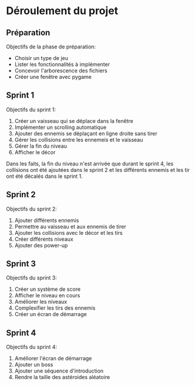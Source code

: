<h1>Déroulement du projet</h1>

<h2>Préparation</h2>
<p>Objectifs de la phase de préparation:</p>
<ul>
<li>Choisir un type de jeu</li>
<li>Lister les fonctionnalités à implémenter</li>
<li>Concevoir l'arborescence des fichiers</li>
<li>Créer une fenêtre avec pygame</li>
</ul>

<h2>Sprint 1</h2>
<p>Objectifs du sprint 1:</p>
<ol>
<li>Créer un vaisseau qui se déplace dans la fenêtre </li>
<li>Implémenter un scrolling automatique</li>
<li>Ajouter des ennemis se déplaçant en ligne droite sans tirer</li>
<li>Gérer les collisions entre les ennemeis et le vaisseau</li>
<li>Gérer la fin du niveau</li>
<li>Afficher le décor</li>
</ol>
<p>Dans les faits, la fin du niveau n'est arrivée que durant le sprint 4, les collisions ont été ajoutées dans le sprint 2 et les différents ennemis et les tir ont été décalés dans le sprint 1.</p>

<h2>Sprint 2</h2>
<p>Objectifs du sprint 2:</p>
<ol>
<li>Ajouter différents ennemis</li>
<li>Permettre au vaisseau et aux ennemis de tirer</li>
<li>Ajouter les collisions avec le décor et les tirs</li>
<li>Créer différents niveaux</li>
<li>Ajouter des power-up</li>
</ol>

<h2>Sprint 3</h2>
<p>Objectifs du sprint 3:</p>
<ol>
<li>Créer un système de score</li>
<li>Afficher le niveau en cours</li>
<li>Améliorer les niveaux</li>
<li>Complexifier les tirs des ennemis</li>
<li>Créer un écran de démarrage</li>
</ol>

<h2>Sprint 4</h2>
<p>Objectifs du sprint 4:</p>
<ol>
<li>Améliorer l'écran de démarrage</li>
<li>Ajouter un boss</li>
<li>Ajouter une séquence d'introduction</li>
<li>Rendre la taille des astéroides aléatoire</li>
</ol>
